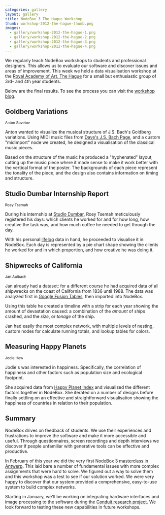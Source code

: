 ```yaml
---
categories: gallery
layout: gallery
title: NodeBox 3 The Hague Workshop
thumb: workshop-2012-the-hague-thumb.png
images:
  - gallery/workshop-2012-the-hague-1.png
  - gallery/workshop-2012-the-hague-2.png
  - gallery/workshop-2012-the-hague-3.png
  - gallery/workshop-2012-the-hague-4.png
---
```

We regularly teach NodeBox workshops to students and professional designers. This allows us to evaluate our software and discover issues and areas of improvement. This week we held a data visualisation workshop at the [Royal Academy of Art, The Hague](http://www.kabk.nl/) for a small but enthusiastic group of 3rd- and 4th year students.

Below are the final results. To see the process you can visit the [workshop blog](http://workshops.nodebox.net/2012-the-hague/).


Goldberg Variations
-------------------
<small id="by">Anton Sovetov</small>

Anton wanted to visualize the musical structure of J.S. Bach's Goldberg variations. Using MIDI music files from [Dave's J.S. Bach Page](http://jsbach.net/midi/midi_goldbergvariations.html), and a custom "midimport" node we created, he designed a visualisation of the classical music pieces.

Based on the structure of the music he produced a "hyphenated" layout, cutting up the music piece where it made sense to make it work better with the vertical format of the poster. The backgrounds of each piece represent the tonality of the piece, and the design also contains information on timing and structure.


Studio Dumbar Internship Report
-------------------------------
<small id="by">Roey Tsemah</small>

During his internship at [Studio Dumbar](http://studiodumbar.com/), Roey Tsemah meticulously registered his days: which clients he worked for and for how long, how creative the task was, and how much coffee he needed to get through the day.

With his personal [lifelog](http://en.wikipedia.org/wiki/Lifelog) data in hand, he proceeded to visualise it in NodeBox. Each day is represented by a pie chart shape showing the clients he worked for and in which proportion, and how creative he was doing it.


Shipwrecks of California
-------------------------
<small id="by">Jan Aulbach</small>

Jan already had a dataset: for a different course he had acquired data of all shipwrecks on the coast of California from 1836 until 1988. The data was analyzed first in [Google Fusion Tables](http://tables.googlelabs.com), then imported into NodeBox.

Using this table he created a timeline with a strip for each year showing the amount of devastation caused: a combination of the *amount* of ships crashed, and the *size*, or *tonage* of the ship.

Jan had easily the most complex network, with multiple levels of nesting, custom nodes for calculate running totals, and lookup tables for colors.


Measuring Happy Planets
-----------------------
<small id="by">Jodie Hew</small>

Jodie's was interested in happiness. Specifically, the correlation of happiness and other factors such as population size and ecological footprint.

She acquired data from [Happy Planet Index](http://www.happyplanetindex.org/) and visualized the different factors together in NodeBox. She iterated on a number of designs before finally settling on an effective and straightforward visualisation showing the happiness of countries in relation to their population.


Summary
-------
NodeBox drives on feedback of students. We use their experiences and frustrations to improve the software and make it more accessible and useful. Through questionnaires, screen recordings and depth interviews we discover if people unfamiliar with generative tools can be effective and productive. 

In February of this year we did the very first [NodeBox 3 masterclass in Antwerp](/gallery/2012/02/masterclass-antwerp/). This laid bare a number of fundamental issues with more complex assignments that were hard to solve. We figured out a way to solve them and this workshop was a test to see if our solution worked. We were very happy to discover that our system provided a comprehensive, easy-to-use system to build complex networks.

Starting in January, we'll be working on integrating hardware interfaces and image processing to the software during the [Conduit research project](http://www.emrg.be/projects/conduit.html). We look forward to testing these new capabilities in future workshops.

